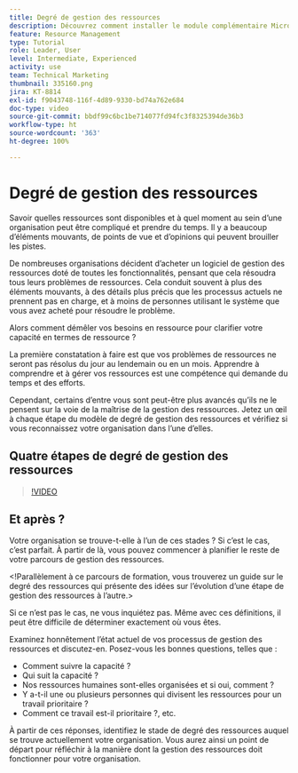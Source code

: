 ```yaml
---
title: Degré de gestion des ressources
description: Découvrez comment installer le module complémentaire Microsoft Outlook
feature: Resource Management
type: Tutorial
role: Leader, User
level: Intermediate, Experienced
activity: use
team: Technical Marketing
thumbnail: 335160.png
jira: KT-8814
exl-id: f9043748-116f-4d89-9330-bd74a762e684
doc-type: video
source-git-commit: bbdf99c6bc1be714077fd94fc3f8325394de36b3
workflow-type: ht
source-wordcount: '363'
ht-degree: 100%

---
```


# Degré de gestion des ressources

Savoir quelles ressources sont disponibles et à quel moment au sein d’une organisation peut être compliqué et prendre du temps. Il y a beaucoup d’éléments mouvants, de points de vue et d’opinions qui peuvent brouiller les pistes.

De nombreuses organisations décident d’acheter un logiciel de gestion des ressources doté de toutes les fonctionnalités, pensant que cela résoudra tous leurs problèmes de ressources. Cela conduit souvent à plus des éléments mouvants, à des détails plus précis que les processus actuels ne prennent pas en charge, et à moins de personnes utilisant le système que vous avez acheté pour résoudre le problème.

Alors comment démêler vos besoins en ressource pour clarifier votre capacité en termes de ressource ?

La première constatation à faire est que vos problèmes de ressources ne seront pas résolus du jour au lendemain ou en un mois. Apprendre à comprendre et à gérer vos ressources est une compétence qui demande du temps et des efforts.

Cependant, certains d’entre vous sont peut-être plus avancés qu’ils ne le pensent sur la voie de la maîtrise de la gestion des ressources. Jetez un œil à chaque étape du modèle de degré de gestion des ressources et vérifiez si vous reconnaissez votre organisation dans l’une d’elles.

## Quatre étapes de degré de gestion des ressources

>[!VIDEO](https://video.tv.adobe.com/v/3420161/?quality=12&learn=on&enablevpops=1&captions=fre_fr)


## Et après ?

Votre organisation se trouve-t-elle à l’un de ces stades ? Si c’est le cas, c’est parfait. À partir de là, vous pouvez commencer à planifier le reste de votre parcours de gestion des ressources.

&lt;!Parallèlement à ce parcours de formation, vous trouverez un guide sur le degré des ressources qui présente des idées sur l’évolution d’une étape de gestion des ressources à l’autre.&gt;

Si ce n’est pas le cas, ne vous inquiétez pas. Même avec ces définitions, il peut être difficile de déterminer exactement où vous êtes.

Examinez honnêtement l’état actuel de vos processus de gestion des ressources et discutez-en. Posez-vous les bonnes questions, telles que :

* Comment suivre la capacité ?
* Qui suit la capacité ?
* Nos ressources humaines sont-elles organisées et si oui, comment ?
* Y a-t-il une ou plusieurs personnes qui divisent les ressources pour un travail prioritaire ?
* Comment ce travail est-il prioritaire ?, etc.

À partir de ces réponses, identifiez le stade de degré des ressources auquel se trouve actuellement votre organisation. Vous aurez ainsi un point de départ pour réfléchir à la manière dont la gestion des ressources doit fonctionner pour votre organisation.
